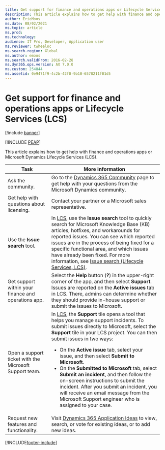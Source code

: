```yaml
---
title: Get support for finance and operations apps or Lifecycle Services (LCS)
description: This article explains how to get help with finance and operations apps or Microsoft Dynamics Lifecycle Services (LCS).
author: EricMoos
ms.date: 08/02/2021
ms.topic: article
ms.prod: 
ms.technology: 
audience: IT Pro, Developer, Application user
ms.reviewer: twheeloc
ms.search.region: Global
ms.author: emoos
ms.search.validFrom: 2016-02-28
ms.dyn365.ops.version: AX 7.0.0
ms.custom: 254844
ms.assetid: 0e9471f9-4c2b-42f0-9b10-6578211f01d5
---
```


# Get support for finance and operations apps or Lifecycle Services (LCS)

[!include [banner](../includes/banner.md)]


[!INCLUDE [PEAP](../../../includes/peap-3.md)]

This article explains how to get help with finance and operations apps or Microsoft Dynamics Lifecycle Services (LCS). 

<table>
<thead>
<tr>
<th>Task</th>
<th>More information</th>
</tr>
</thead>
<tbody>
<tr>
<td>Ask the community.</td>
<td>Go to the <a href="https://community.dynamics.com/">Dynamics 365 Community</a> page to get help with your questions from the Microsoft Dynamics community.</td>
</tr>
<tr>
<td>Get help with questions about licensing.</td>
<td>Contact your partner or a Microsoft sales representative.</td>
</tr>
<tr>
<td>Use the <strong>Issue search</strong> tool.</td>
<td>In <a href="https://lcs.dynamics.com/">LCS</a>, use the <strong>Issue search</strong> tool to quickly search for Microsoft Knowledge Base (KB) articles, hotfixes, and workarounds for reported issues. You can see which reported issues are in the process of being fixed for a specific functional area, and which issues have already been fixed. For more information, see <a href="issue-search-lcs.md">Issue search (Lifecycle Services, LCS)</a>.</td>
</tr>
<tr>
<td>Get support within your finance and operations app.</td>
<td>Select the <strong>Help</strong> button (<strong>?</strong>) in the upper-right corner of the app, and then select <strong>Support</strong>. Issues are reported on the <strong>Active issues</strong> tab in LCS. There, admins can determine whether they should provide in-house support or submit the issues to Microsoft.</td>
</tr>
<tr>
<td>Open a support ticket with the Microsoft Support team.</td>
<td>In <a href="https://lcs.dynamics.com/">LCS</a>, the <strong>Support</strong> tile opens a tool that helps you manage support incidents. To submit issues directly to Microsoft, select the <strong>Support</strong> tile in your LCS project. You can then submit issues in two ways:
<ul>
<li>On the <strong>Active issue</strong> tab, select your issue, and then select <strong>Submit to Microsoft</strong>.</li>
<li>On the <strong>Submitted to Microsoft</strong> tab, select <strong>Submit an incident</strong>, and then follow the on-screen instructions to submit the incident. After you submit an incident, you will receive an email message from the Microsoft Support engineer who is assigned to your case.</li>
</ul>
</td>
</tr>
<tr>
<td>Request new features and functionality.</td>
<td>Visit <a href="https://experience.dynamics.com/ideas/">Dynamics 365 Application Ideas</a> to view, search, or vote for existing ideas, or to add new ideas.</td>
</tr>
</tbody>
</table>


[!INCLUDE[footer-include](../../../includes/footer-banner.md)]

